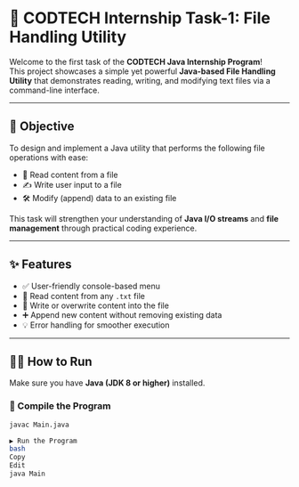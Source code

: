 # 🚀 CODTECH Internship Task-1: File Handling Utility

Welcome to the first task of the **CODTECH Java Internship Program**!  
This project showcases a simple yet powerful **Java-based File Handling Utility** that demonstrates reading, writing, and modifying text files via a command-line interface.

---

## 🎯 Objective
To design and implement a Java utility that performs the following file operations with ease:
- 📄 Read content from a file
- ✍️ Write user input to a file
- 🛠️ Modify (append) data to an existing file

This task will strengthen your understanding of **Java I/O streams** and **file management** through practical coding experience.

---

## ✨ Features
- ✅ User-friendly console-based menu
- 🧾 Read content from any `.txt` file
- 📝 Write or overwrite content into the file
- ➕ Append new content without removing existing data
- 💡 Error handling for smoother execution

---

## 🧑‍💻 How to Run

Make sure you have **Java (JDK 8 or higher)** installed.

### 🔧 Compile the Program
```bash
javac Main.java

▶️ Run the Program
bash
Copy
Edit
java Main

